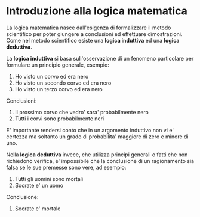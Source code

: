 # Introduzione alla logica matematica   

La logica matematica nasce dall'esigenza di formalizzare il metodo scientifico per poter giungere a conclusioni ed effettuare dimostrazioni. Come nel metodo scientifico esiste una **logica induttiva** ed una **logica deduttiva**.  

La **logica induttiva** si basa sull'osservazione di un fenomeno particolare per formulare un principio generale, esempio: 

1. Ho visto un corvo ed era nero
2. Ho visto un secondo corvo ed era nero
3. Ho visto un terzo corvo ed era nero

Conclusioni:

1. Il prossimo corvo che vedro' sara' probabilmente nero
2. Tutti i corvi sono probabilmente neri

E' importante rendersi conto che in un argomento induttivo non vi e' certezza ma soltanto un grado di probabilita' maggiore di zero e minore di uno.


Nella **logica deduttiva** invece, che utilizza principi generali o fatti che non richiedono verifica, e' impossibile che la conclusione di un ragionamento sia falsa se le sue premesse sono vere, ad esempio:  

1. Tutti gli uomini sono mortali
2. Socrate e' un uomo

Conclusione:

1. Socrate e' mortale

